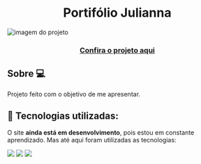 <h1 align="center"">Portifólio Julianna </h1>

![imagem do projeto](https://github.com/JuliannaFernandes/portifolio/assets/110785939/f072b8f8-c8db-457f-9f54-71179ad84440)

<h3 align="center"><a href="https://juliannafernandes.vercel.app/">Confira o projeto aqui</a></h2>



## Sobre 💻

Projeto feito com o objetivo de me apresentar.

## 🧠 Tecnologias utilizadas:

O site **ainda está em desenvolvimento**, pois estou em constante aprendizado. Mas até aqui foram utilizadas as tecnologias:

<div>
    <img src="https://img.shields.io/badge/HTML5-E34F26?style=for-the-badge&logo=html5&logoColor=white" />
    <img src="https://img.shields.io/badge/CSS3-1572B6?style=for-the-badge&logo=css3&logoColor=white" />
    <img src="https://img.shields.io/badge/JavaScript-F7DF1E?style=for-the-badge&logo=javascript&logoColor=black" />
</div>
